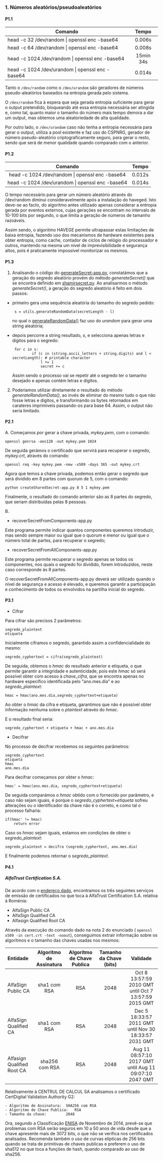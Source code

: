 
### 1. Números aleatórios/pseudoaleatórios
#### P1.1

| Comando | Tempo |
|-------|:-----:|
|head -c 32 /dev/random \| openssl enc -base64|0.006s|
|head -c 64 /dev/random \| openssl enc -base64|0.008s|
|head -c 1024 /dev/random \| openssl enc -base64|15min 34s|
|head -c 1024 /dev/urandom \| openssl enc -base64|0.014s|

Tanto o `/dev/random` como o `/dev/urandom` são geradores de números pseudo-aleatórios baseados na entropia gerada pelo sistema.

O `/dev/random` fica à espera que seja gerada entropia suficiente para gerar o output pretendido, bloqueando até essa entropia necessária ser atingida e, como tal, quanto maior o tamanho do número mais tempo demora a dar um output, mas obtemos uma aleatoriedade de alta qualidade.

Por outro lado, o `/dev/urandom` caso não tenha a entropia necessária para gerar o output, utiliza a pool existente e faz uso do CSPNRG, gerador de número pseudo-aleatório criptograficamente seguro,  para gerar o resto, sendo que será de menor qualidade quando comparado com o anterior.

#### P1.2
| Comando | Tempo |
|:-------:|:-----:|
|head -c 1024 /dev/random \| openssl enc -base64|0.012s|
|head -c 1024 /dev/urandom \| openssl enc -base64|0.014s|

O tempo necessário para gerar um número aleatório através do /dev/random diminui consideravelmente após a instalação do haveged.
Isto deve-se ao facto, do algoritmo antes utilizado apenas considerar a entropia gerada por eventos externos, cujas gerações se encontram no intervalo de 10-100 bits por segundo, o que limita a geração de números de tamanho razoáveis. 

Assim sendo, o algoritmo HAVEGE permite ultrapassar estas limitações de baixa entropia, fazendo uso dos mecanismos de hardware existentes para obter entropia, como cache, contador de ciclos de relógio do processador e outros, mantendo na mesma um nível de imprevisibilidade e segurança altos, pois é praticamente impossível monitorizar os mesmos.
  
#### P1.3

1. Analisando o código do [generateSecret-app.py](https://github.com/uminho-miei-engseg-18-19/engseg/blob/master/TPraticas/Aula2/PseudoAleatorio/generateSecret-app.py), constatámos que a geração do segredo aleatório provém do método *generateSecret()* que se encontra definido em [shamirsecret.py](https://gitlab.com/eVotUM/Cripto-py/blob/master/eVotUM/Cripto/shamirsecret.py).
Ao analisarmos o método *generateSecret()*, a geração do segredo aleatório é feito em dois passos:
 - primeiro gera uma sequência aleatória do tamanho do segredo pedido:

		s = utils.generateRandomData(secretLength - l)
    
	no qual o [generateRandomData()](https://gitlab.com/eVotUM/Cripto-py/blob/master/eVotUM/Cripto/utils.py) faz uso do *urandom* para gerar uma string aleatória;
 - depois percorre a string resultado, *s*, e selecciona apenas letras e dígitos para o segredo:

	    for c in s:
                if (c in (string.ascii_letters + string.digits) and l < secretLength): # printable character
                    l += 1
                    secret += c
                    
	Assim sendo o processo vai se repetir até o segredo ter o tamanho desejado e apenas contém letras e dígitos.

2. Poderiamos utilizar diretamente o resultado do método *generateRandomData()*, ao invés de eliminar do mesmo tudo o que não fosse letras e dígitos, e transformando os bytes retornados em carateres imprimíveis passando-os para base 64. Assim, o output não seria limitado.

#### P2.1

A.
 Começamos por gerar a chave privada, *mykey.pem*, com o comando:

    openssl genrsa -aes128 -out mykey.pem 1024

De seguida gerámos o certificado que servirá para recuperar o segredo, *mykey.crt*, através do comando:

	openssl req -key mykey.pem -new -x509 -days 365 -out mykey.crt

Agora que temos a chave privada, podemos então gerar o segredo que será dividido em 8 partes com quorum de 5, com o comando:

	python createSharedSecret-app.py 8 5 1 mykey.pem

Finalmente, o resultado do comando anterior são as 8 partes do segredo, que seriam distribuídas pelas 8 pessoas.

B.
- recoverSecretFromComponents-app.py

Este programa permite indicar quantos componentes queremos introduzir, mas sendo sempre maior ou igual que o quorum e menor ou igual que o número total de partes, para recuperar o segredo;

- recoverSecretFromAllComponents-app.py

Este programa permite recuperar o segredo apenas se todos os componentes, nos quais o segredo foi dividido, forem introduzidos, neste caso corresponde às 8 partes. 

O recoverSecretFromAllComponents-app.py deverá ser utilizado quando o nível de segurança e acesso é elevado, e queremos garantir a participação e conhecimento de todos os envolvidos na partilha inicial do segredo.

#### P3.1


- Cifrar

Para cifrar são precisos 2 parâmetros:

	segredo_plaintext
	etiqueta

Inicialmente ciframos o segredo, garantido assim a confidencialidade do mesmo:

	segredo_cyphertext = cifra(segredo_plaintext)

De seguida, obtemos o *hmac* do resultado anterior e etiqueta, o que permite garantir a integridade e autenticidade, pois este *hmac* só será possível obter com acesso à *chave_cifra*, que se encontra apenas no hardware específico identificada pelo "ano.mes.dia" e ao *segredo_plaintext*:

	hmac = hmac(ano.mes.dia,segredo_cyphertext+etiqueta)

Ao obter o *hmac* da cifra e etiqueta, garantimos que não é possível obter informação nenhuma sobre o *plaintext* através do *hmac*.

E o resultado final seria:

	segredo_cyphertext + etiqueta + hmac + ano.mes.dia

- Decifrar

No processo de decifrar recebemos os seguintes parâmetros:

	segredo_cyphertext
	etiqueta
	hmac
	ano.mes.dia

Para decifrar começamos por obter o *hmac*:

	hmac' = hmac(ano.mes.dia, segredo_cyphertext+etiqueta)

De seguida comparámos o *hmac* obtido com o fornecido por parâmetro, e caso não sejam iguais, é porque o *segredo_cyphertext+etiqueta* sofreu alterações ou o identificador da chave não é o correto, e como tal o processo falharia:

	if(hmac' != hmac)
		return error

Caso os *hmac* sejam iguais, estamos em condições de obter o *segredo_plaintext*:

	segredo_plaintext = decifra (segredo_cyphertext, ano.mes.dia)

E finalmente podemos retornar o *segredo_plaintext*.

#### P4.1
##### AlfaTrust Certification S.A.
De acordo com o [endereço dado](https://webgate.ec.europa.eu/tl-browser/), encontramos os três seguintes serviços de emissão de certificados no que toca à AlfaTrust Certification S.A. relativa à Roménia:
- AlfaSign Public CA
- AlfaSign Qualified CA
- Alfasign Qualified Root CA

Através da execução do comando dado na nota 2 do enunciado ( `openssl x509 -in cert.crt -text -noout`), conseguimos extrair informação sobre os algoritmos e o tamanho das chaves usadas nos mesmos:

|                Entidade               |    Algoritmo de Assinatura   | Algoritmo de Chave Publica | Tamanho da Chave (bits) | Validade |
|:--------------------------------------|:----------------------------:|:--------------------------:|:-----------------------:|:--------:|
|AlfaSign Public CA| sha1 com RSA | RSA | 2048 | Oct  8 13:57:59 2010 GMT until Oct  7 13:57:59 2015 GMT|
|AlfaSign Qualified CA| sha1 com RSA| RSA | 2048 | Dec  5 18:33:57 2011 GMT until Nov 30 18:33:57 2031 GMT |
|Alfasign Qualified Root CA| sha256 com RSA | RSA | 2048| Aug 11 08:57:10 2017 GMT until Aug 11 09:07:10 2047 GMT|



Relativamente à CENTRUL DE CALCUL SA analisamos o certificado CertDigital Validation Authority G2:

	- Algoritmo de Assinatura:	SHA256 com RSA
	- Algoritmo de Chave Publica: 	RSA
	- Tamanho da chave: 		2048

Ora, segundo a Classificação [ENISA](https://www.enisa.europa.eu/publications/algorithms-key-size-and-parameters-report-2014) de Novembro de 2014, prevê-se que problemas com RSA serão seguros em 10 a 50 anos de vida desde que a chave apresente mais de 3072 bits, o que não se verifica nos certificados analisados. Recomenda também o uso de curvas elípticas de 256 bits quando se trata de primitivas de chaves publicas e preferem o uso de sha512 no que toca a funções de hash, quando comparado ao uso de sha256.